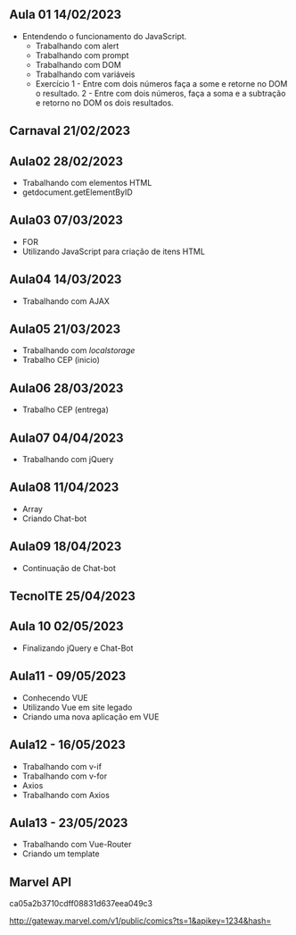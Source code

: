 ## Aula 01 14/02/2023
- Entendendo o funcionamento do JavaScript.
    - Trabalhando com alert
    - Trabalhando com prompt
    - Trabalhando com DOM
    - Trabalhando com variáveis
    - Exercício
        1 - Entre com dois números faça a some e retorne no DOM o resultado.
        2 - Entre com dois números, faça a soma e a subtração e retorno no DOM os dois resultados.
## Carnaval 21/02/2023

## Aula02 28/02/2023
- Trabalhando com elementos HTML
- getdocument.getElementByID

## Aula03 07/03/2023
- FOR
- Utilizando JavaScript para criação de itens HTML

## Aula04 14/03/2023
- Trabalhando com AJAX

## Aula05 21/03/2023
- Trabalhando com *localstorage*
- Trabalho CEP (inicio)

## Aula06 28/03/2023
- Trabalho CEP (entrega)

## Aula07 04/04/2023
- Trabalhando com jQuery

## Aula08 11/04/2023
- Array
- Criando Chat-bot

## Aula09 18/04/2023
- Continuação de Chat-bot

## TecnoITE 25/04/2023

## Aula 10 02/05/2023
- Finalizando jQuery e Chat-Bot

## Aula11 - 09/05/2023
- Conhecendo VUE
- Utilizando Vue em site legado
- Criando uma nova aplicação em VUE

## Aula12 - 16/05/2023
- Trabalhando com v-if
- Trabalhando com v-for
- Axios
- Trabalhando com Axios

## Aula13 - 23/05/2023
- Trabalhando com Vue-Router
- Criando um template

## Marvel API
ca05a2b3710cdff08831d637eea049c3

http://gateway.marvel.com/v1/public/comics?ts=1&apikey=1234&hash=